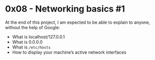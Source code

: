 # 0x08 - Networking basics #1

At the end of this project, I am expected to be able to explain to anyone, without the help of Google:
* What is localhost/127.0.0.1
* What is 0.0.0.0
* What is `/etc/hosts`
* How to display your machine’s active network interfaces
